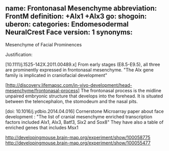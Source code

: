 name: Frontonasal Mesenchyme
abbreviation: FrontM
definition: +Alx1 +Alx3
go:
shogoin: 
uberon:
categories: Endomesodermal NeuralCrest Face
version: 1
synonyms:
---

Mesenchyme of Facial Prominences

Justification:

[10.1111/j.1525-142X.2011.00489.x] From early stages (E8.5-E9.5), all three are prominently expressed in frontonasal mesenchyme. "The Alx gene family is implicated in craniofacial development" 

[http://discovery.lifemapsc.com/in-vivo-development/head-mesenchyme/frontonasal-process] The frontonasal process is the midline unpaired embryonic structure that develops into the forehead. It is situated between the telencephalon, the stomodeum and the nasal pits.

[doi: 10.1016/j.ydbio.2014.04.016] Cornerstone Microarray paper about face development :  "The list of cranial mesenchyme enriched transcription factors included Alx1, Alx3, Batf3, Six2 and Sox8" They have also a table of enriched genes that includes Msx1

http://developingmouse.brain-map.org/experiment/show/100058775
http://developingmouse.brain-map.org/experiment/show/100055477

